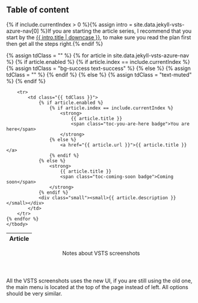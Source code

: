 ## Table of content
{% if include.currentIndex > 0 %}{% assign intro = site.data.jekyll-vsts-azure-nav[0] %}If you are starting the article series, I recommend that you start by the <a href="{{ intro.url }}">{{ intro.title | downcase }}</a>, to make sure you read the plan first then get all the steps right.{% endif %}

<table class="table table-striped table-hover">
    <thead class="thead-inverse">
        <tr>
            <th>Article</th>
        </tr>
    </thead>
    <tbody>
    {% assign tdClass = "" %}
    {% for article in site.data.jekyll-vsts-azure-nav %}
    {% if article.enabled %}
        {% if article.index == include.currentIndex %}
            {% assign tdClass = "bg-success text-success" %}
        {% else %}
            {% assign tdClass = "" %}
        {% endif %}
    {% else %}
        {% assign tdClass = "text-muted" %}
    {% endif %}

        <tr>
            <td class="{{ tdClass }}">
                {% if article.enabled %}
                    {% if article.index == include.currentIndex %}
                        <strong>
                            {{ article.title }}
                            <span class="toc-you-are-here badge">You are here</span>
                        </strong>
                    {% else %}
                        <a href="{{ article.url }}">{{ article.title }}</a>
                    {% endif %}
                {% else %}
                    <strong>
                        {{ article.title }}
                        <span class="toc-coming-soon badge">Coming soon</span>
                    </strong>
                {% endif %}
                <div class="small"><small>{{ article.description }}</small></div>
            </td>
        </tr>
    {% endfor %}
    </tbody>
</table>
<aside>
    <header>Notes about VSTS screenshots</header>
    <p>
        All the VSTS screenshots uses the new UI, if you are still using the old one, the main menu is located at the top of the page instead of left.
        All options should be very similar.
    </p>
</aside>
